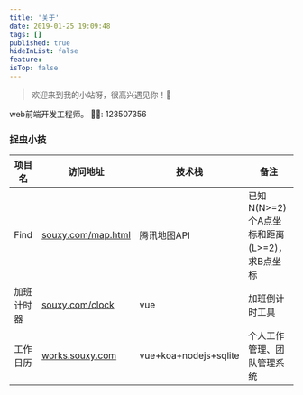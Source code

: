 ```yaml
---
title: '关于'
date: 2019-01-25 19:09:48
tags: []
published: true
hideInList: false
feature: 
isTop: false
---
```

> 欢迎来到我的小站呀，很高兴遇见你！🤝

web前端开发工程师。 
🐧🐧: 123507356

### 捉虫小技
| 项目名 | 访问地址   | 技术栈 | 备注 |
| ----- | --------- | ------ | ------- |
| Find | <a href="http://souxy.com/map.html" target="_blank">souxy.com/map.html</a> | 腾讯地图API |已知N(N>=2)个A点坐标和距离(L>=2)，求B点坐标|
| 加班计时器  | <a href="http://souxy.com/clock" target="_blank">souxy.com/clock</a>     | vue |加班倒计时工具|
| 工作日历 | <a href="http://works.souxy.com" target="_blank">works.souxy.com</a>     | vue+koa+nodejs+sqlite |个人工作管理、团队管理系统|
<!-- 
### 专业能力

UI开发能力：html5、css3、less、sass、bootstrap、svg、canvas；

前端构建技术：gulp、swig、webpack、svn、git

框架（库）技术：vue、react、jquery、TypeScript、es567、组件化

服务端技术：Nodejs、Java、SQL、<del>Python、MongoDB、MYSQL</del>

多终端开发：PC、移动端、微信小程序、webapp、Hybird app、响应式设计、无障碍设计、SEO优化

较好的美术设计感、UI重构、动画创意设计与开发实现能力（css3、svg、apng、canvas、webgl）；

较好的金融系统业务理解能力及后端管理系统开发能力；

较好的用户体验设计与开发能力；


### 工作经历

湖北百度 => 企业OA系统及网站系统开发

深圳思迪 => 金融账户及业务系统开发

深圳腾讯 => 互娱游戏平台 & 用户研究系统 & AI工程化建设

深圳平安 => 平安小微商户平台渠道系统开发，以及和一群可爱的人为人民写代码

### 我的爱好
乒乓球、羽毛球、以及众多的小球类运动，游泳爬山可还行，种花草，撸猫撩狗，打王者吃鸡。
 -->

